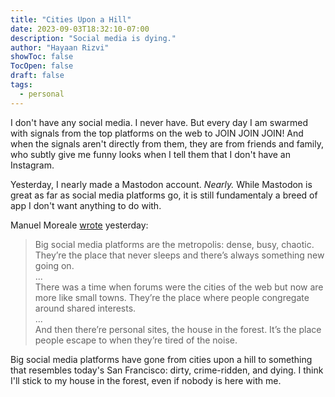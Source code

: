 ```yaml
---
title: "Cities Upon a Hill"
date: 2023-09-03T18:32:10-07:00
description: "Social media is dying."
author: "Hayaan Rizvi"
showToc: false
TocOpen: false
draft: false
tags:
  - personal
---
```


I don't have any social media. I never have. But every day I am swarmed with signals from the top platforms on the web to JOIN JOIN JOIN! And when the signals aren't directly from them, they are from friends and family, who subtly give me funny looks when I tell them that I don't have an Instagram.

Yesterday, I nearly made a Mastodon account. _Nearly._ While Mastodon is great as far as social media platforms go, it is still fundamentaly a breed of app I don't want anything to do with.

Manuel Moreale [wrote](https://manuelmoreale.com/places-on-the-web) yesterday:

> Big social media platforms are the metropolis: dense, busy, chaotic. They’re the place that never sleeps and there’s always something new going on.\
> ...\
> There was a time when forums were the cities of the web but now are more like small towns. They’re the place where people congregate around shared interests.\
> ...\
> And then there’re personal sites, the house in the forest. It’s the place people escape to when they’re tired of the noise.

Big social media platforms have gone from cities upon a hill to something that resembles today's San Francisco: dirty, crime-ridden, and dying. I think I'll stick to my house in the forest, even if nobody is here with me.